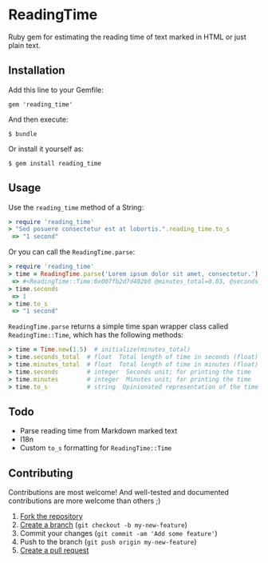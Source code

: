 # ReadingTime

Ruby gem for estimating the reading time of text marked in HTML or just plain text.

## Installation

Add this line to your Gemfile:

    gem 'reading_time'

And then execute:

    $ bundle

Or install it yourself as:

    $ gem install reading_time

## Usage

Use the `reading_time` method of a String:

```ruby
> require 'reading_time'
> "Sed posuere consectetur est at lobortis.".reading_time.to_s
 => "1 second"
```

Or you can call the `ReadingTime.parse`:

```ruby
> require 'reading_time'
> time = ReadingTime.parse('Lorem ipsum dolor sit amet, consectetur.')
 => #<ReadingTime::Time:0x007fb2d7d402b0 @minutes_total=0.03, @seconds_total=1.7999999999999998, @minutes=0, @seconds=1> 
> time.seconds
 => 1
> time.to_s
 => "1 second"
```

`ReadingTime.parse` returns a simple time span wrapper class called `ReadingTime::Time`, which has the following methods:

```ruby
> time = Time.new(1.5)  # initialize(minutes_total)
> time.seconds_total  # float  Total length of time in seconds (float)
> time.minutes_total  # float  Total length of time in minutes (float)
> time.seconds        # integer  Seconds unit; for printing the time
> time.minutes        # integer  Minutes unit; for printing the time
> time.to_s           # string  Opinionated representation of the time span
```

## Todo

- Parse reading time from Markdown marked text
- I18n
- Custom `to_s` formatting for `ReadingTime::Time`

## Contributing

Contributions are most welcome! And well-tested and documented contributions are
more welcome than others ;)

1. [Fork the repository][fork]
2. [Create a branch][branch] (`git checkout -b my-new-feature`)
3. Commit your changes (`git commit -am 'Add some feature'`)
4. Push to the branch (`git push origin my-new-feature`)
5. [Create a pull request][pr]

[fork]: http://help.github.com/fork-a-repo/
[branch]: http://learn.github.com/p/branching.html
[pr]: http://help.github.com/send-pull-requests/

